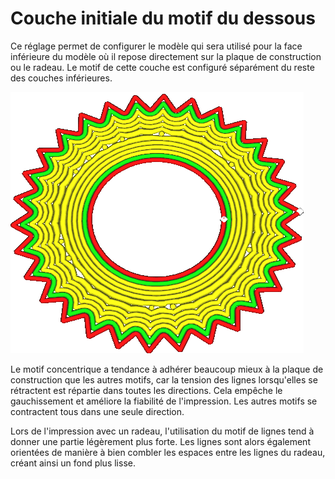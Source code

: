 Couche initiale du motif du dessous
===

Ce réglage permet de configurer le modèle qui sera utilisé pour la face inférieure du modèle où il repose directement sur la plaque de construction ou le radeau. Le motif de cette couche est configuré séparément du reste des couches inférieures.

![La couche initiale est imprimée avec un motif concentrique, mais le reste est le motif des lignes](../../../articles/images/top_bottom_pattern_0.gif)

Le motif concentrique a tendance à adhérer beaucoup mieux à la plaque de construction que les autres motifs, car la tension des lignes lorsqu'elles se rétractent est répartie dans toutes les directions. Cela empêche le gauchissement et améliore la fiabilité de l'impression. Les autres motifs se contractent tous dans une seule direction.

Lors de l'impression avec un radeau, l'utilisation du motif de lignes tend à donner une partie légèrement plus forte. Les lignes sont alors également orientées de manière à bien combler les espaces entre les lignes du radeau, créant ainsi un fond plus lisse.

